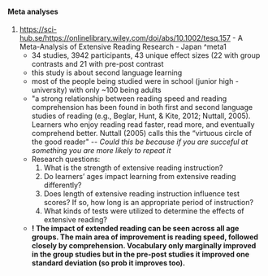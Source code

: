 #### Meta analyses

1. https://sci-hub.se/https://onlinelibrary.wiley.com/doi/abs/10.1002/tesq.157 - A Meta-Analysis of Extensive Reading Research - Japan ^meta1
	- 34 studies, 3942 participants, 43 unique effect sizes (22 with group contrasts and 21 with pre-post contrast
	- this study is about second language learning
	- most of the people being studied were in school (junior high - university) with only ~100 being adults
	- "a strong relationship between reading speed and reading comprehension has been found in both first and second language studies of reading (e.g., Beglar, Hunt, & Kite, 2012; Nuttall, 2005). Learners who enjoy reading read faster, read more, and eventually comprehend better. Nuttall (2005) calls this the “virtuous circle of the good reader" -- *Could this be because if you are succeful at something you are more likely to repeat it*
	- Research questions:
		1. What is the strength of extensive reading instruction? 
		2. Do learners’ ages impact learning from extensive reading differently? 
		3. Does length of extensive reading instruction influence test scores? If so, how long is an appropriate period of instruction? 
		4. What kinds of tests were utilized to determine the effects of extensive reading?
	- **! The impact of extended reading can be seen across all age groups. The main area of improvement is reading speed, followed closely by comprehension. Vocabulary only marginally improved in the group studies but in the pre-post studies it improved one standard deviation (so prob it improves too).**
